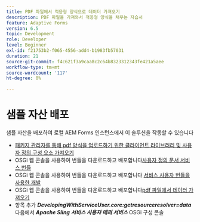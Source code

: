 ```yaml
---
title: PDF 파일에서 적응형 양식으로 데이터 가져오기
description: PDF 파일을 가져와서 적응형 양식을 채우는 자습서
feature: Adaptive Forms
version: 6.5
topic: Development
role: Developer
level: Beginner
exl-id: f21753b2-f065-4556-add4-b1983fb57031
duration: 21
source-git-commit: f4c621f3a9caa8c2c64b8323312343fe421a5aee
workflow-type: tm+mt
source-wordcount: '117'
ht-degree: 0%

---
```


# 샘플 자산 배포

샘플 자산을 배포하여 로컬 AEM Forms 인스턴스에서 이 솔루션을 작동할 수 있습니다

* [패키지 관리자를 통해 pdf 양식을 업로드하기 위한 클라이언트 라이브러리 및 사용자 정의 구성 요소 가져오기](./assets/client-libs-custom-component.zip)
* OSGi 웹 콘솔을 사용하여 번들을 다운로드하고 배포합니다[사용자 정의 문서 서비스 번들](/help/forms/assets/common-osgi-bundles/AEMFormsDocumentServices.core-1.0-SNAPSHOT.jar)
* OSGi 웹 콘솔을 사용하여 번들을 다운로드하고 배포합니다 [서비스 사용자 번들을 사용한 개발](/help/forms/assets/common-osgi-bundles/DevelopingWithServiceUser.jar)
* OSGi 웹 콘솔을 사용하여 번들을 다운로드하고 배포합니다[pdf 파일에서 데이터 가져오기](./assets/onlineToOffline.core-1.0.0-SNAPSHOT.jar)
* 항목 추가 _**DevelopingWithServiceUser.core:getresourceresolver=data**_ 다음에서 _**Apache Sling 서비스 사용자 매퍼 서비스**_ OSGi 구성 콘솔
